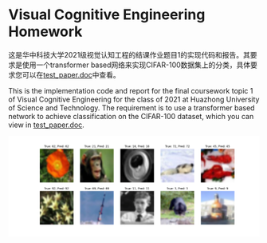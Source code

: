 # Visual Cognitive Engineering Homework
这是华中科技大学2021级视觉认知工程的结课作业题目1的实现代码和报告。其要求是使用一个transformer based网络来实现CIFAR-100数据集上的分类，具体要求您可以在[test_paper.doc](https://github.com/lewiswlker/Visual-Cognitive-Engineering-Homework/blob/main/test_paper.doc)中查看。

This is the implementation code and report for the final coursework topic 1 of Visual Cognitive Engineering for the class of 2021 at Huazhong University of Science and Technology. The requirement is to use a transformer based network to achieve classification on the CIFAR-100 dataset, which you can view in [test_paper.doc](https://github.com/lewiswlker/Visual-Cognitive-Engineering-Homework/blob/main/test_paper.doc).

<img src="https://github.com/lewiswlker/Visual-Cognitive-Engineering-Homework/blob/main/Pretrained_code%26results/epoch_21.png" width="1000">
